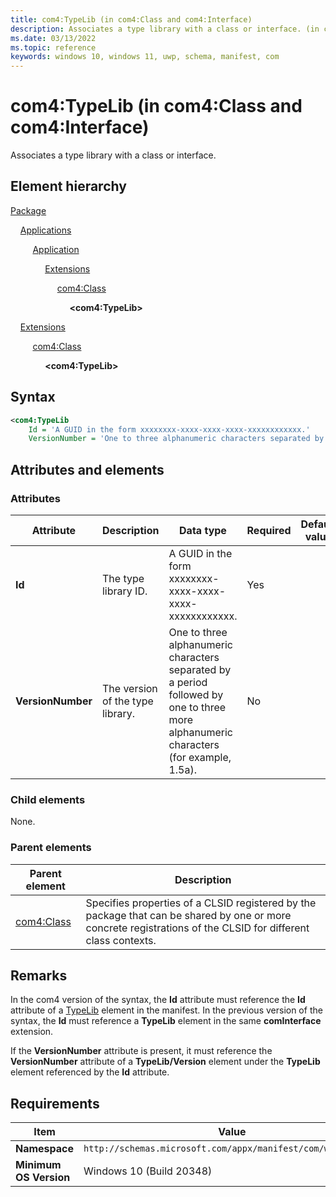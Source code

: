```yaml
---
title: com4:TypeLib (in com4:Class and com4:Interface)
description: Associates a type library with a class or interface. (in com4:Class and com4:Interface)
ms.date: 03/13/2022
ms.topic: reference
keywords: windows 10, windows 11, uwp, schema, manifest, com
---
```


# com4:TypeLib (in com4:Class and com4:Interface)

Associates a type library with a class or interface.

## Element hierarchy

[Package](element-package.md)

&nbsp;&nbsp;&nbsp;&nbsp;[Applications](element-applications.md)

&nbsp;&nbsp;&nbsp;&nbsp; &nbsp;&nbsp;&nbsp;&nbsp;[Application](element-application.md)

&nbsp;&nbsp;&nbsp;&nbsp; &nbsp;&nbsp;&nbsp;&nbsp; &nbsp;&nbsp;&nbsp;&nbsp;[Extensions](element-1-extensions.md)

&nbsp;&nbsp;&nbsp;&nbsp; &nbsp;&nbsp;&nbsp;&nbsp; &nbsp;&nbsp;&nbsp;&nbsp; &nbsp;&nbsp;&nbsp;&nbsp;[com4:Class](element-com4-class.md)

&nbsp;&nbsp;&nbsp;&nbsp; &nbsp;&nbsp;&nbsp;&nbsp; &nbsp;&nbsp;&nbsp;&nbsp; &nbsp;&nbsp;&nbsp;&nbsp; &nbsp;&nbsp;&nbsp;&nbsp;**\<com4:TypeLib\>**

&nbsp;&nbsp;&nbsp;&nbsp;[Extensions](element-1-extensions.md)

&nbsp;&nbsp;&nbsp;&nbsp; &nbsp;&nbsp;&nbsp;&nbsp;[com4:Class](element-com4-class.md)

&nbsp;&nbsp;&nbsp;&nbsp; &nbsp;&nbsp;&nbsp;&nbsp; &nbsp;&nbsp;&nbsp;&nbsp;**\<com4:TypeLib\>**

## Syntax

```xml
<com4:TypeLib
    Id = 'A GUID in the form xxxxxxxx-xxxx-xxxx-xxxx-xxxxxxxxxxxx.'
    VersionNumber = 'One to three alphanumeric characters separated by a period followed by one to three more alphanumeric characters (for example, 1.5a).' />
```

## Attributes and elements

### Attributes

| Attribute | Description | Data type | Required | Default value |
|-|-|-|-|-|
| **Id** | The type library ID. | A GUID in the form xxxxxxxx-xxxx-xxxx-xxxx-xxxxxxxxxxxx. | Yes |  |
| **VersionNumber** | The version of the type library. | One to three alphanumeric characters separated by a period followed by one to three more alphanumeric characters (for example, 1.5a). | No |  |

### Child elements

None.

### Parent elements

| Parent element | Description |
|-|-|
| [com4:Class](element-com4-class.md) | Specifies properties of a CLSID registered by the package that can be shared by one or more concrete registrations of the CLSID for different class contexts. |

## Remarks

In the com4 version of the syntax, the **Id** attribute must reference the **Id** attribute of a [TypeLib](element-com4-typelib.md) element in the manifest. In the previous version of the syntax, the **Id** must reference a **TypeLib** element in the same **comInterface** extension.

If the **VersionNumber** attribute is present, it must reference the **VersionNumber** attribute of a **TypeLib/Version** element under the **TypeLib** element referenced by the **Id** attribute.

## Requirements

| Item | Value |
|--|--|
| **Namespace** | `http://schemas.microsoft.com/appx/manifest/com/windows10/4` |
| **Minimum OS Version** | Windows 10 (Build 20348) |
